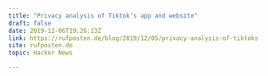 ```yaml
---
title: "Privacy analysis of Tiktok’s app and website"
draft: false
date: 2019-12-06T19:26:13Z
link: https://rufposten.de/blog/2019/12/05/privacy-analysis-of-tiktoks-app-and-website/?utm_medium=RSS&utm_source=hune
site: rufposten.de
topic: Hacker News  

---
```

